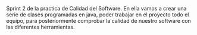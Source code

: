 Sprint 2 de la practica de Calidad del Software.
En ella vamos a crear una serie de clases programadas en java, poder trabajar en el proyecto todo el equipo, para posteriormente comprobar la calidad de nuestro software con las diferentes herramientas.
